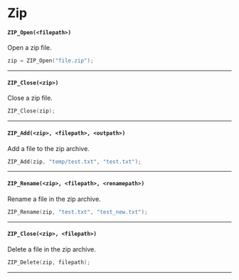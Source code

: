 # Zip

#### ``ZIP_Open(<filepath>)``
Open a zip file.

```c
zip = ZIP_Open("file.zip");
```
<hr>

#### ``ZIP_Close(<zip>)``
Close a zip file.

```c
ZIP_Close(zip);
```
<hr>

#### ``ZIP_Add(<zip>, <filepath>, <outpath>)``
Add a file to the zip archive.

```c
ZIP_Add(zip, "temp/test.txt", "test.txt");
```
<hr>

#### ``ZIP_Rename(<zip>, <filepath>, <renamepath>)``
Rename a file in the zip archive.

```c
ZIP_Rename(zip, "test.txt", "test_new.txt");
```
<hr>

#### ``ZIP_Close(<zip>, <filepath>)``
Delete a file in the zip archive.

```c
ZIP_Delete(zip, filepath);
```
<hr>
